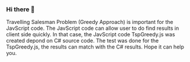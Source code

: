 ### Hi there 👋

<!--
**clarketransport/clarketransport** is a ✨ _special_ ✨ repository because its `README.md` (this file) appears on your GitHub profile.

Here are some ideas to get you started:

- 🔭 I’m currently working on ...
- 🌱 I’m currently learning ...
- 👯 I’m looking to collaborate on ...
- 🤔 I’m looking for help with ...
- 💬 Ask me about ...
- 📫 How to reach me: ...
- 😄 Pronouns: ...
- ⚡ Fun fact: ...
-->
Travelling Salesman Problem (Greedy Approach) is important for the JavScript code.
The JavScript code can allow user to do find results in client side quickly.
In that case, the JavScript code TspGreedy.js was created depond on C# source code.
The test was done for the TspGreedy.js, the results can match with the C# results.
Hope it can help you.
